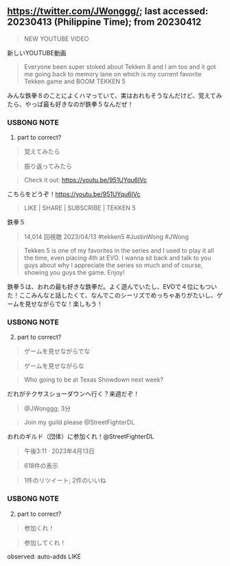 ## https://twitter.com/JWonggg/; last accessed: 20230413 (Philippine Time); from 20230412

> NEW YOUTUBE VIDEO

新しいYOUTUBE動画

> Everyone been super stoked about Tekken 8 and I am too and it got me going back to memory lane on which is my current favorite Tekken game and BOOM TEKKEN 5

みんな鉄拳８のことによくハマっていて、実はおれもそうなんだけど、覚えてみたら、やっぱ最も好きなのが鉄拳５なんだぜ！

### USBONG NOTE

1) part to correct?

> 覚えてみたら

> 振り返ってみたら

> Check it out: https://youtu.be/951UYqu6IVc

こちらをどうぞ！https://youtu.be/951UYqu6IVc

> LIKE | SHARE | SUBSCRIBE | TEKKEN 5

鉄拳５

> 14,014 回視聴  2023/04/13  #tekken5 #JustinWong #JWong

> Tekken 5 is one of my favorites in the series and I used to play it all the time, even placing 4th at EVO. I wanna sit back and talk to you guys about why I appreciate the series so much and of course, showing you guys the game. Enjoy!

鉄拳５は、おれの最も好きな鉄拳だ。よく遊んでいたし、EVOで４位にもついた！ここみんなと話したくて、なんでこのシーリズでめっちゃありがたいし、ゲームを見せながらでな！楽しもう！

### USBONG NOTE

2) part to correct?

> ゲームを見せながらでな

> ゲームを見せながらな

> Who going to be at Texas Showdown next week?

だれがテクサスショーダウンへ行く？来週だぞ！

> @JWonggg; 3分

> Join my guild please @StreetFighterDL

おれのギルド（団体）に参加くれ！@StreetFighterDL

> 午後3:11 · 2023年4月13日

> 618件の表示

> 1件のリツイート; 2件のいいね

### USBONG NOTE

2) part to correct?

> 参加くれ！

> 参加してくれ！
 
observed: auto-adds LIKE
